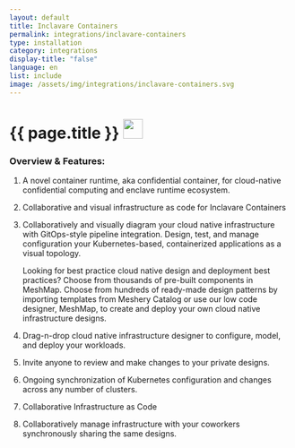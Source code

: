 ```yaml
---
layout: default
title: Inclavare Containers
permalink: integrations/inclavare-containers
type: installation
category: integrations
display-title: "false"
language: en
list: include
image: /assets/img/integrations/inclavare-containers.svg
---
```


<h1>{{ page.title }} <img src="{{ page.image }}" style="width: 35px; height: 35px;" /></h1>


<!-- This needs replaced with the Category property, not the sub-category.
 #### Category: inclavare containers -->

### Overview & Features:
1. A novel container runtime, aka confidential container, for cloud-native confidential computing and enclave runtime ecosystem.

2. Collaborative and visual infrastructure as code for Inclavare Containers

4. 
    Collaboratively and visually diagram your cloud native infrastructure with GitOps-style pipeline integration. Design, test, and manage configuration your Kubernetes-based, containerized applications as a visual topology.



    Looking for best practice cloud native design and deployment best practices? Choose from thousands of pre-built components in MeshMap. Choose from hundreds of ready-made design patterns by importing templates from Meshery Catalog or use our low code designer, MeshMap, to create and deploy your own cloud native infrastructure designs.



5. Drag-n-drop cloud native infrastructure designer to configure, model, and deploy your workloads.

6. Invite anyone to review and make changes to your private designs.

7. Ongoing synchronization of Kubernetes configuration and changes across any number of clusters.

8. Collaborative Infrastructure as Code

9. Collaboratively manage infrastructure with your coworkers synchronously sharing the same designs.

